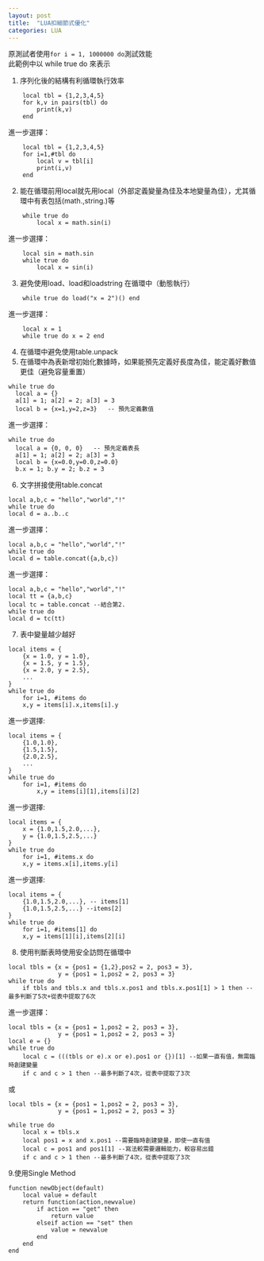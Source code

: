 ```yaml
---
layout: post
title:  "LUA扣細節式優化"
categories: LUA
---
```

原測試者使用```for i = 1, 1000000 do```測試效能  
此範例中以 while true do 來表示  
1. 序列化後的結構有利循環執行效率  

```
	local tbl = {1,2,3,4,5}
	for k,v in pairs(tbl) do 
		print(k,v)
	end 
```
進一步選擇：
```
	local tbl = {1,2,3,4,5}
	for i=1,#tbl do 
		local v = tbl[i] 
		print(i,v)
	end 
```

2. 能在循環前用local就先用local（外部定義變量為佳及本地變量為佳），尤其循環中有表包括(math.,string.)等  

```
	while true do 
		local x = math.sin(i)
```
進一步選擇：
```
	local sin = math.sin
	while true do 
		local x = sin(i)
```

3. 避免使用load、load和loadstring 在循環中（動態執行）  
```
	while true do load("x = 2")() end 
```
進一步選擇：
```
	local x = 1
	while true do x = 2 end 
```
4. 在循環中避免使用table.unpack  
5. 在循環中為表新增初始化數據時，如果能預先定義好長度為佳，能定義好數值更佳（避免容量重置）
```
while true do
  local a = {}                  
  a[1] = 1; a[2] = 2; a[3] = 3  
  local b = {x=1,y=2,z=3}   -- 預先定義數值
```
進一步選擇：

```
while true do
  local a = {0, 0, 0}   -- 預先定義表長
  a[1] = 1; a[2] = 2; a[3] = 3   
  local b = {x=0.0,y=0.0,z=0.0}
  b.x = 1; b.y = 2; b.z = 3
```

6. 文字拼接使用table.concat

```
local a,b,c = "hello","world","!"
while true do 
local d = a..b..c
```

進一步選擇：

```
local a,b,c = "hello","world","!"
while true do 
local d = table.concat({a,b,c})
```

進一步選擇：

```
local a,b,c = "hello","world","!"
local tt = {a,b,c}
local tc = table.concat --結合第2.
while true do 
local d = tc(tt)
```

7. 表中變量越少越好

```
local items = {
	{x = 1.0, y = 1.0},
	{x = 1.5, y = 1.5},
	{x = 2.0, y = 2.5},
	...
}
while true do 
	for i=1, #items do 
	x,y = items[i].x,items[i].y
```

進一步選擇:

```
local items = {
	{1.0,1.0},
	{1.5,1.5},
	{2.0,2.5},
	...
}
while true do 
	for i=1, #items do 
		x,y = items[i][1],items[i][2]
```

進一步選擇:

```
local items = {
	x = {1.0,1.5,2.0,...},
	y = {1.0,1.5,2.5,...}
}
while true do 
	for i=1, #items.x do 
	x,y = items.x[i],items.y[i]
```

進一步選擇:

```
local items = {
	{1.0,1.5,2.0,...}, -- items[1]
	{1.0,1.5,2.5,...} --items[2]
}
while true do 
	for i=1, #items[1] do 
	x,y = items[1][i],items[2][i]
```

8. 使用判斷表時使用安全訪問在循環中
```
local tbls = {x = {pos1 = {1,2},pos2 = 2, pos3 = 3},
			  y = {pos1 = 1,pos2 = 2, pos3 = 3}
while true do 
	if tbls and tbls.x and tbls.x.pos1 and tbls.x.pos1[1] > 1 then --最多判斷了5次+從表中提取了6次
```

進一步選擇：
```
local tbls = {x = {pos1 = 1,pos2 = 2, pos3 = 3},
			  y = {pos1 = 1,pos2 = 2, pos3 = 3}
local e = {}
while true do 
	local c = (((tbls or e).x or e).pos1 or {})[1] --如果一直有值，無需臨時創建變量
	if c and c > 1 then --最多判斷了4次，從表中提取了3次
```

或

```
local tbls = {x = {pos1 = 1,pos2 = 2, pos3 = 3},
			  y = {pos1 = 1,pos2 = 2, pos3 = 3}

while true do 
	local x = tbls.x 
	local pos1 = x and x.pos1 --需要臨時創建變量，即使一直有值
	local c = pos1 and pos1[1] --寫法較需要邏輯能力，較容易出錯
	if c and c > 1 then --最多判斷了4次，從表中提取了3次
```


9.使用Single Method

```
function newObject(default)
    local value = default 
    return function(action,newvalue)
        if action == "get" then 
            return value 
        elseif action == "set" then 
            value = newvalue 
        end 
    end
end
```
